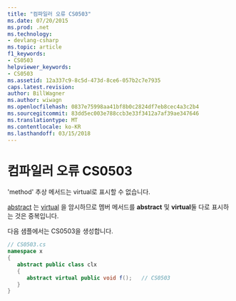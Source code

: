 ```yaml
---
title: "컴파일러 오류 CS0503"
ms.date: 07/20/2015
ms.prod: .net
ms.technology:
- devlang-csharp
ms.topic: article
f1_keywords:
- CS0503
helpviewer_keywords:
- CS0503
ms.assetid: 12a337c9-8c5d-473d-8ce6-057b2c7e7935
caps.latest.revision: 
author: BillWagner
ms.author: wiwagn
ms.openlocfilehash: 0837e75998aa41bf8b0c2824df7eb8cec4a3c2b4
ms.sourcegitcommit: 83dd5ec003e788ccb3e33f3412a7af39ae347646
ms.translationtype: MT
ms.contentlocale: ko-KR
ms.lasthandoff: 03/15/2018
---
```

# <a name="compiler-error-cs0503"></a>컴파일러 오류 CS0503
'method' 추상 메서드는 virtual로 표시할 수 없습니다.  
  
 [abstract](../../csharp/language-reference/keywords/abstract.md) 는 [virtual](../../csharp/language-reference/keywords/virtual.md) 을 암시하므로 멤버 메서드를 **abstract** 및 **virtual**둘 다로 표시하는 것은 중복입니다.  
  
 다음 샘플에서는 CS0503을 생성합니다.  
  
```csharp  
// CS0503.cs  
namespace x  
{  
   abstract public class clx  
   {  
      abstract virtual public void f();   // CS0503  
   }  
}  
```
